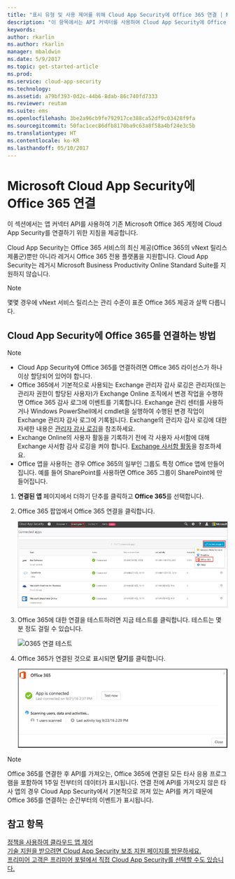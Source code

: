 ```yaml
---
title: "표시 유형 및 사용 제어를 위해 Cloud App Security에 Office 365 연결 | Microsoft 문서"
description: "이 항목에서는 API 커넥터를 사용하여 Cloud App Security에 Office 365를 연결하는 방법에 대한 정보를 제공합니다."
keywords: 
author: rkarlin
ms.author: rkarlin
manager: mbaldwin
ms.date: 5/9/2017
ms.topic: get-started-article
ms.prod: 
ms.service: cloud-app-security
ms.technology: 
ms.assetid: a79bf393-0d2c-44b6-8dab-86c740fd7333
ms.reviewer: reutam
ms.suite: ems
ms.openlocfilehash: 3be2a96cb9fe792917ce388ca52df9c03428f9fa
ms.sourcegitcommit: 50fac1cec86dfb8170ba9c63a8f58a4bf24e3c5b
ms.translationtype: HT
ms.contentlocale: ko-KR
ms.lasthandoff: 05/10/2017
---
```

# <a name="connect-office-365-to-microsoft-cloud-app-security"></a>Microsoft Cloud App Security에 Office 365 연결
이 섹션에서는 앱 커넥터 API를 사용하여 기존 Microsoft Office 365 계정에 Cloud App Security를 연결하기 위한 지침을 제공합니다.  
  
Cloud App Security는 Office 365 서비스의 최신 제공(Office 365의 vNext 릴리스 제품군)뿐만 아니라 레거시 Office 365 전용 플랫폼을 지원합니다.  Cloud App Security는 레거시 Microsoft Business Productivity Online Standard Suite를 지원하지 않습니다. 

> [!NOTE]
> 몇몇 경우에 vNext 서비스 릴리스는 관리 수준이 표준 Office 365 제공과 살짝 다릅니다.

 

## <a name="how-to-connect-office-365-to-cloud-app-security"></a>Cloud App Security에 Office 365를 연결하는 방법  
  
> [!NOTE]
>- Cloud App Security에 Office 365를 연결하려면 Office 365 라이선스가 하나 이상 할당되어 있어야 합니다.
>-  Office 365에서 기본적으로 사용되는 Exchange 관리자 감사 로깅은 관리자(또는 관리자 권한이 할당된 사용자)가 Exchange Online 조직에서 변경 작업을 수행하면 Office 365 감사 로그에 이벤트를 기록합니다. Exchange 관리 센터를 사용하거나 Windows PowerShell에서 cmdlet을 실행하여 수행된 변경 작업이 Exchange 관리자 감사 로그에 기록됩니다. Exchange의 관리자 감사 로깅에 대한 자세한 내용은 [관리자 감사 로깅](http://go.microsoft.com/fwlink/p/?LinkID=619225)을 참조하세요.
>- Exchange Online의 사용자 활동을 기록하기 전에 각 사용자 사서함에 대해 Exchange 사서함 감사 로깅을 켜야 합니다. [Exchange 사서함 활동](https://support.office.com/article/Search-the-audit-log-in-the-Office-365-Security-Compliance-Center-0d4d0f35-390b-4518-800e-0c7ec95e946c)을 참조하세요.
>- Office 앱을 사용하는 경우 Office 365의 일부인 그룹도 특정 Office 앱에 만들어집니다. 예를 들어 SharePoint를 사용하면 Office 365 그룹이 SharePoint에 만들어집니다.
 
1.  **연결된 앱** 페이지에서 더하기 단추를 클릭하고 **Office 365**를 선택합니다.  

2.  Office 365 팝업에서 Office 365 연결을 클릭합니다.

      ![0365 연결](./media/connect-0365.png) 
 
3.  Office 365에 대한 연결을 테스트하려면 지금 테스트를 클릭합니다. 테스트는 몇 분 정도 걸릴 수 있습니다.
  
    ![O365 연결 테스트](./media/o365-test-connection.png) 
 
4.   Office 365가 연결된 것으로 표시되면 **닫기**를 클릭합니다.
  
     ![O365 연결됨](./media/o365-connected.png) 

> [!NOTE] 
> Office 365를 연결한 후 API를 가져오는, Office 365에 연결된 모든 타사 응용 프로그램을 포함하여 1주일 전부터의 데이터가 표시됩니다. 연결 전에 API를 가져오지 않은 타사 앱의 경우 Cloud App Security에서 기본적으로 꺼져 있는 API를 켜기 때문에 Office 365를 연결하는 순간부터의 이벤트가 표시됩니다.

## <a name="see-also"></a>참고 항목  
[정책을 사용하여 클라우드 앱 제어](control-cloud-apps-with-policies.md)   
[기술 지원을 받으려면 Cloud App Security 보조 지원 페이지를 방문하세요.](http://support.microsoft.com/oas/default.aspx?prid=16031)   
[프리미어 고객은 프리미어 포털에서 직접 Cloud App Security를 선택할 수도 있습니다.](https://premier.microsoft.com/)  
  
  